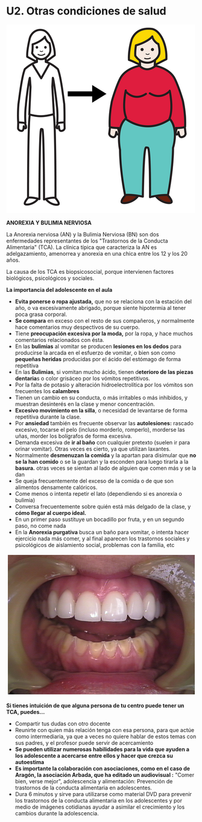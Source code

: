 # U2. Otras condiciones de salud


![Fig.4.4. Engordar. Sergio Palao. ARASAAC. CC BY-NC-SA](img/M4_4.png)




**ANOREXIA Y BULIMIA NERVIOSA**

La Anorexia nerviosa (AN) y la Bulimia Nerviosa (BN) son dos enfermedades representantes de los "Trastornos de la Conducta Alimentaria" (TCA). La clínica típica que caracteriza la AN es adelgazamiento, amenorrea y anorexia en una chica entre los 12 y los 20 años.

La causa de los TCA es biopsicosocial, porque intervienen factores biológicos, psicológicos y sociales. 

**La importancia del adolescente en el aula**

*   **Evita ponerse o ropa ajustada,** que no se relaciona con la estación del año, o va excesivamente abrigado, porque siente hipotermia al tener poca grasa corporal.
*   **Se compara** en exceso con el resto de sus compañeros, y normalmente hace comentarios muy despectivos de su cuerpo.
*   Tiene **preocupación excesiva por la moda,** por la ropa, y hace muchos comentarios relacionados con ésta.
*   En las **bulimias** al vomitar se producen **lesiones en los dedos** para producirse la arcada en el esfuerzo de vomitar, o bien son como **pequeñas heridas** producidas por el ácido del estómago de forma repetitiva
*   En las **Bulimias**, si vomitan mucho ácido, tienen d**eterioro de las piezas dentaria**s o color grisáceo por los vómitos repetitivos.
*   Por la falta de potasio y alteración hidroelectrolítica por los vómitos son frecuentes los **calambres**
*   Tienen un cambio en su conducta, o más irritables o más inhibidos, y muestran desinterés en la clase y menor concentración.
*   **Excesivo movimiento en la silla**, o necesidad de levantarse de forma repetitiva durante la clase.
*   Por **ansiedad** también es frecuente observar las **autolesiones:** rascado excesivo, tocarse el pelo (incluso morderlo, romperlo), morderse las uñas, morder los bolígrafos de forma excesiva.
*   Demanda excesiva de **ir al baño** con cualquier pretexto (suelen ir para orinar vomitar). Otras veces es cierto, ya que utilizan laxantes.
*   Normalmente **desmenuzan la comida** y la apartan para disimular que **no se la han comido** o se la guardan y la esconden para luego tirarla a la **basura.** otras veces se sientan al lado de alguien que comen más y se la dan
*   Se queja frecuentemente del exceso de la comida o de que son alimentos densamente calóricos.
*   Come menos o intenta repetir el lato (dependiendo si es anorexia o bulimia)
*   Conversa frecuentemente sobre quién está más delgado de la clase, y **cómo llegar al cuerpo ideal.**
*   En un primer paso sustituye un bocadillo por fruta, y en un segundo paso, no come nada
*   En la **Anorexia purgativa** busca un baño para vomitar, o intenta hacer ejercicio nada más comer, y al final aparecen los trastornos sociales y psicológicos de aislamiento social, problemas con la familia, etc


![Fig.4.5. Manifestaciones orales de la Bulimia. DentalSchoolProf. Wikimedia Commons. CC BY-NC-SA](img/M4_5.1.jpg)




**Si tienes intuición de que alguna persona de tu centro puede tener un TCA, puedes...**

*   Compartir tus dudas con otro docente
*   Reunirte con quien más relación tenga con esa persona, para que actúe como intermediaria, ya que a veces no quiere hablar de estos temas con sus padres, y el profesor puede servir de acercamiento
*   **Se pueden utilizar numerosas habilidades para la vida que ayuden a los adolescente a acercarse entre ellos y hacer que crezca su autoestima**
*   **Es importante la colaboración con asociaciones, como en el caso de Aragón, la asociación Arbada, que ha editado un audiovisual :** "Comer bien, verse mejor", adolescencia y alimentación: Prevención de trastornos de la conducta alimentaria en adolescentes.
*   Dura 6 minutos y sirve para utilizarse como material DVD para prevenir los trastornos de la conducta alimentaria en los adolescentes y por medio de imágenes cotidianas ayudar a asimilar el crecimiento y los cambios durante la adolescencia.

<!-- ## Pregunta Verdadero-Falso

<quiz name=""><question><p>A las personas anoréxicas no les gusta la comida por un gen ligado al cromosoma X. esta predisposición genética hace que cada ciertas generaciones en una familia haya al menos una persona con anorexia nerviosa. Al ser ligada al sexo, suelen ser mujeres. De ahí que la anorexia no tenga actualmente curación, al contrario que la bulimia</p><answer>Verdadero</answer><answer correct>Falso</answer></question></quiz> -->
